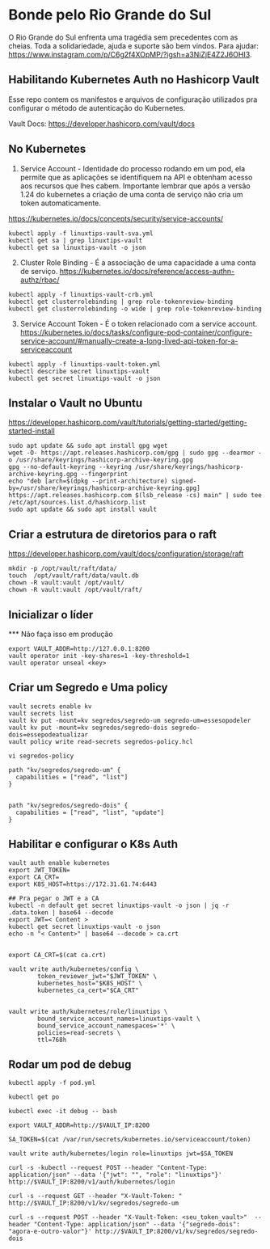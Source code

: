# Bonde pelo Rio Grande do Sul

O Rio Grande do Sul enfrenta uma tragédia sem precedentes com as cheias. Toda a solidariedade, ajuda e suporte são bem vindos. Para ajudar: https://www.instagram.com/p/C6g2f4XOpMP/?igsh=a3NiZjE4Z2J6OHI3.


## Habilitando Kubernetes Auth no Hashicorp Vault

Esse repo contem os manifestos e arquivos de configuração utilizados pra configurar o método de autenticação do Kubernetes.

Vault Docs: https://developer.hashicorp.com/vault/docs


## No Kubernetes

1. Service Account - Identidade do processo rodando em um pod, ela permite que as aplicações se identifiquem na API e obtenham acesso aos recursos que lhes cabem. Importante lembrar que após a versão 1.24 do kubernetes a criação de uma conta de serviço não cria um token automaticamente.

https://kubernetes.io/docs/concepts/security/service-accounts/

```
kubectl apply -f linuxtips-vault-sva.yml
kubectl get sa | grep linuxtips-vault
kubectl get sa linuxtips-vault -o json
```

2. Cluster Role Binding - É a associação de uma capacidade a uma conta de serviço.
https://kubernetes.io/docs/reference/access-authn-authz/rbac/

```
kubectl apply -f linuxtips-vault-crb.yml
kubectl get clusterrolebinding | grep role-tokenreview-binding
kubectl get clusterrolebinding -o wide | grep role-tokenreview-binding
```

3. Service Account Token - É o token relacionado com a service account.
https://kubernetes.io/docs/tasks/configure-pod-container/configure-service-account/#manually-create-a-long-lived-api-token-for-a-serviceaccount

```
kubectl apply -f linuxtips-vault-token.yml
kubectl describe secret linuxtips-vault
kubectl get secret linuxtips-vault -o json
```

## Instalar o Vault no Ubuntu 

https://developer.hashicorp.com/vault/tutorials/getting-started/getting-started-install
```
sudo apt update && sudo apt install gpg wget
wget -O- https://apt.releases.hashicorp.com/gpg | sudo gpg --dearmor -o /usr/share/keyrings/hashicorp-archive-keyring.gpg
gpg --no-default-keyring --keyring /usr/share/keyrings/hashicorp-archive-keyring.gpg --fingerprint
echo "deb [arch=$(dpkg --print-architecture) signed-by=/usr/share/keyrings/hashicorp-archive-keyring.gpg] https://apt.releases.hashicorp.com $(lsb_release -cs) main" | sudo tee /etc/apt/sources.list.d/hashicorp.list
sudo apt update && sudo apt install vault
```
## Criar a estrutura de diretorios para o raft
https://developer.hashicorp.com/vault/docs/configuration/storage/raft
```
mkdir -p /opt/vault/raft/data/
touch  /opt/vault/raft/data/vault.db
chown -R vault:vault /opt/vault/
chown -R vault:vault /opt/vault/raft/
```

## Inicializar o líder

*** Não faça isso em produção
```
export VAULT_ADDR=http://127.0.0.1:8200
vault operator init -key-shares=1 -key-threshold=1
vault operator unseal <key>
```

## Criar um Segredo e Uma policy

```
vault secrets enable kv
vault secrets list
vault kv put -mount=kv segredos/segredo-um segredo-um=essesopodeler
vault kv put -mount=kv segredos/segredo-dois segredo-dois=essepodeatualizar
vault policy write read-secrets segredos-policy.hcl
```

`vi segredos-policy`
```
path "kv/segredos/segredo-um" {
  capabilities = ["read", "list"]
}


path "kv/segredos/segredo-dois" {
  capabilities = ["read", "list", "update"]
}

```

## Habilitar e configurar o K8s Auth

```
vault auth enable kubernetes
export JWT_TOKEN=
export CA_CRT=
export K8S_HOST=https://172.31.61.74:6443

## Pra pegar o JWT e a CA
kubectl -n default get secret linuxtips-vault -o json | jq -r .data.token | base64 --decode
export JWT=< Content >
kubectl get secret linuxtips-vault -o json
echo -n "< Content>" | base64 --decode > ca.crt


export CA_CRT=$(cat ca.crt)

vault write auth/kubernetes/config \
        token_reviewer_jwt="$JWT_TOKEN" \
        kubernetes_host="$K8S_HOST" \
        kubernetes_ca_cert="$CA_CRT"


vault write auth/kubernetes/role/linuxtips \
        bound_service_account_names=linuxtips-vault \
        bound_service_account_namespaces='*' \
        policies=read-secrets \
        ttl=768h
```

## Rodar um pod de debug

```
kubectl apply -f pod.yml

kubectl get po

kubectl exec -it debug -- bash

export VAULT_ADDR=http://$VAULT_IP:8200

SA_TOKEN=$(cat /var/run/secrets/kubernetes.io/serviceaccount/token)

vault write auth/kubernetes/login role=linuxtips jwt=$SA_TOKEN

curl -s -kubectl --request POST --header "Content-Type: application/json" --data '{"jwt": "", "role": "linuxtips"}' http://$VAULT_IP:8200/v1/auth/kubernetes/login

curl -s --request GET --header "X-Vault-Token: "  http://$VAULT_IP:8200/v1/kv/segredos/segredo-um

curl -s --request POST --header "X-Vault-Token: <seu_token_vault>"  --header "Content-Type: application/json" --data '{"segredo-dois": "agora-e-outro-valor"}' http://$VAULT_IP:8200/v1/kv/segredos/segredo-dois
```